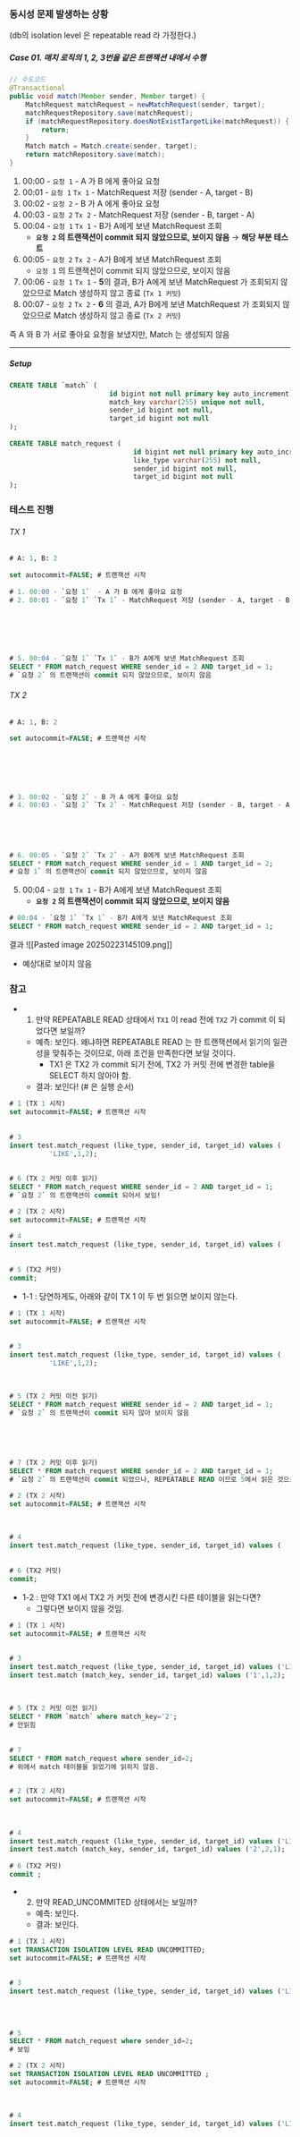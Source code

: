 ### 동시성 문제 발생하는 상황
(db의 isolation level 은 repeatable read 라 가정한다.)
##### Case 01. 매치 로직의 1, 2, 3번을 같은 트랜잭션 내에서 수행

```java
// 수도코드
@Transactional
public void match(Member sender, Member target) {
	MatchRequest matchRequest = newMatchRequest(sender, target);
	matchRequestRepository.save(matchRequest);
	if (matchRequestRepository.doesNotExistTargetLike(matchRequest)) {  
		return;
	}  
	Match match = Match.create(sender, target);
	return matchRepository.save(match);
}
```

1. 00:00 - `요청 1`  - A 가 B 에게 좋아요 요청
2. 00:01 - `요청 1` `Tx 1` - MatchRequest 저장 (sender - A, target - B)
3. 00:02 - `요청 2` - B 가 A 에게 좋아요 요청
4. 00:03 - `요청 2` `Tx 2` - MatchRequest 저장 (sender - B, target - A)
5. 00:04 - `요청 1` `Tx 1` - B가 A에게 보낸 MatchRequest 조회
    - **`요청 2` 의 트랜잭션이 commit 되지 않았으므로, 보이지 않음** → **해당 부분 테스트**
6. 00:05 - `요청 2` `Tx 2` - A가 B에게 보낸 MatchRequest 조회
    - `요청 1` 의 트랜잭션이 commit 되지 않았으므로, 보이지 않음
7. 00:06 - `요청 1` `Tx 1` - **5**의 결과, B가 A에게 보낸 MatchRequest 가 조회되지 않았으므로 Match 생성하지 않고 종료 (`Tx 1 커밋`)
8. 00:07 - `요청 2` `Tx 2` - **6** 의 결과, A가 B에게 보낸 MatchRequest 가 조회되지 않았으므로 Match 생성하지 않고 종료 (`Tx 2 커밋`)

즉 A 와 B 가 서로 좋아요 요청을 보냈지만, Match 는 생성되지 않음

---


##### Setup
```SQL
CREATE TABLE `match` (  
                         id bigint not null primary key auto_increment,  
                         match_key varchar(255) unique not null,  
                         sender_id bigint not null,  
                         target_id bigint not null  
);  
  
CREATE TABLE match_request (  
                               id bigint not null primary key auto_increment,  
                               like_type varchar(255) not null,  
                               sender_id bigint not null,  
                               target_id bigint not null  
);
```


### 테스트 진행
###### TX 1
```SQL
# A: 1, B: 2  
  
set autocommit=FALSE; # 트랜잭션 시작  
  
# 1. 00:00 - `요청 1`  - A 가 B 에게 좋아요 요청  
# 2. 00:01 - `요청 1` `Tx 1` - MatchRequest 저장 (sender - A, target - B)insert test.match_request (like_type, sender_id, target_id) values ('LIKE',1,2);  
  
  
  
  
  
  
# 5. 00:04 - `요청 1` `Tx 1` - B가 A에게 보낸 MatchRequest 조회  
SELECT * FROM match_request WHERE sender_id = 2 AND target_id = 1;  
# `요청 2` 의 트랜잭션이 commit 되지 않았으므로, 보이지 않음
```

###### TX 2
```SQL
# A: 1, B: 2  
  
set autocommit=FALSE; # 트랜잭션 시작  
  
  
  
  
  
  
# 3. 00:02 - `요청 2` - B 가 A 에게 좋아요 요청  
# 4. 00:03 - `요청 2` `Tx 2` - MatchRequest 저장 (sender - B, target - A)insert test.match_request (like_type, sender_id, target_id) values ('LIKE',2,1);  
  
  
  
  
  
# 6. 00:05 - `요청 2` `Tx 2` - A가 B에게 보낸 MatchRequest 조회  
SELECT * FROM match_request WHERE sender_id = 1 AND target_id = 2;  
# 요청 1` 의 트랜잭션이 commit 되지 않았으므로, 보이지 않음
```



5. 00:04 - `요청 1` `Tx 1` - B가 A에게 보낸 MatchRequest 조회
    - **`요청 2` 의 트랜잭션이 commit 되지 않았으므로, 보이지 않음**
```SQL
# 00:04 - `요청 1` `Tx 1` - B가 A에게 보낸 MatchRequest 조회  
SELECT * FROM match_request WHERE sender_id = 2 AND target_id = 1;
```

결과
![[Pasted image 20250223145109.png]]

- 예상대로 보이지 않음


### 참고
- 1. 만약 REPEATABLE READ 상태에서 `TX1` 이 read 전에 `TX2` 가  commit 이 되었다면 보일까?
    - 예측: 보인다. 왜냐하면 REPEATABLE READ 는 한 트랜잭션에서 읽기의 일관성을 맞춰주는 것이므로, 아래 조건을 만족한다면 보일 것이다.
        - TX1 은 TX2 가 commit  되기 전에, TX2 가 커밋 전에 변경한 table을 SELECT 하지 않아야 함.
    - 결과: 보인다!
      (# 은 실행 순서)
```SQL
# 1 (TX 1 시작)  
set autocommit=FALSE; # 트랜잭션 시작  
  
  
# 3  
insert test.match_request (like_type, sender_id, target_id) values (  
          'LIKE',1,2);  
  
  
# 6 (TX 2 커밋 이후 읽기)  
SELECT * FROM match_request WHERE sender_id = 2 AND target_id = 1;  
# `요청 2` 의 트랜잭션이 commit 되어서 보임!
```

```SQL
# 2 (TX 2 시작)  
set autocommit=FALSE; # 트랜잭션 시작  
  
# 4  
insert test.match_request (like_type, sender_id, target_id) values (  
                                                                       'LIKE',2,1);  
  
# 5 (TX2 커밋)  
commit;
```




- 1-1 : 당연하게도,  아래와 같이 TX 1 이 두 번 읽으면 보이지 않는다.
```SQL
# 1 (TX 1 시작)  
set autocommit=FALSE; # 트랜잭션 시작  
  
  
# 3  
insert test.match_request (like_type, sender_id, target_id) values (  
          'LIKE',1,2);  
  
  
  
# 5 (TX 2 커밋 이전 읽기)  
SELECT * FROM match_request WHERE sender_id = 2 AND target_id = 1;  
# `요청 2` 의 트랜잭션이 commit 되지 않아 보이지 않음  
  
  
  
  
  
# 7 (TX 2 커밋 이후 읽기)  
SELECT * FROM match_request WHERE sender_id = 2 AND target_id = 1;  
# `요청 2` 의 트랜잭션이 commit 되었으나, REPEATABLE READ 이므로 5에서 읽은 것으로 인해 읽히지 않음.
```

```SQL
# 2 (TX 2 시작)  
set autocommit=FALSE; # 트랜잭션 시작  
  
  
  
# 4  
insert test.match_request (like_type, sender_id, target_id) values (  
                                                                       'LIKE',2,1);  
  
# 6 (TX2 커밋)  
commit;
```





- 1-2 : 만약 TX1 에서 TX2 가 커밋 전에 변경시킨 다른 테이블을 읽는다면?
    - 그렇다면 보이지 않을 것임.

```SQL
# 1 (TX 1 시작)  
set autocommit=FALSE; # 트랜잭션 시작  
  
  
# 3  
insert test.match_request (like_type, sender_id, target_id) values ('LIKE',1,2);  
insert test.match (match_key, sender_id, target_id) values ('1',1,2);  
  
  
  
# 5 (TX 2 커밋 이전 읽기)  
SELECT * FROM `match` where match_key='2';  
# 안읽힘  
  
  
# 7  
SELECT * FROM match_request where sender_id=2;  
# 위에서 match 테이블을 읽었기에 읽히지 않음.  
  
```

```SQL
# 2 (TX 2 시작)  
set autocommit=FALSE; # 트랜잭션 시작  
  
  
  
# 4  
insert test.match_request (like_type, sender_id, target_id) values ('LIKE',2,1);  
insert test.match (match_key, sender_id, target_id) values ('2',2,1);  
  
# 6 (TX2 커밋)  
commit ;
```



- 2. 만약 READ_UNCOMMITED 상태에서는 보일까?
    - 예측: 보인다.
    - 결과: 보인다.
```SQL
# 1 (TX 1 시작)  
set TRANSACTION ISOLATION LEVEL READ UNCOMMITTED;  
set autocommit=FALSE; # 트랜잭션 시작  
  
  
# 3  
insert test.match_request (like_type, sender_id, target_id) values ('LIKE',1,2);  
  
  
  
  
# 5  
SELECT * FROM match_request where sender_id=2;  
# 보임
```


```SQL
# 2 (TX 2 시작)  
set TRANSACTION ISOLATION LEVEL READ UNCOMMITTED ;  
set autocommit=FALSE; # 트랜잭션 시작  
  
  
  
# 4  
insert test.match_request (like_type, sender_id, target_id) values ('LIKE',2,1);
```
